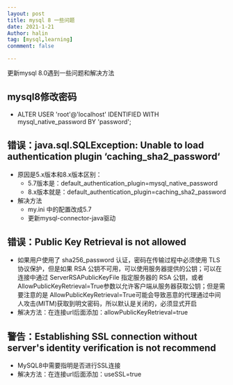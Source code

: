 ```yaml
---
layout: post
title: mysql 8 一些问题
date: 2021-1-21
Author: halin
tag: [mysql,learning]
conmment: false

---
```

更新mysql 8.0遇到一些问题和解决方法
<!-- more -->
## mysql8修改密码
  - ALTER USER 'root'@'localhost' IDENTIFIED WITH mysql_native_password BY 'password'; 

## 错误：java.sql.SQLException: Unable to load authentication plugin ‘caching_sha2_password‘

  - 原因是5.x版本和8.x版本区别：
    - 5.7版本是：default_authentication_plugin=mysql_native_password
    - 8.x版本就是：default_authentication_plugin=caching_sha2_password
  - 解决方法
    - my.ini 中的配置改成5.7
    - 更新mysql-connector-java驱动

## 错误：Public Key Retrieval is not allowed

  - 如果用户使用了 sha256_password 认证，密码在传输过程中必须使用 TLS 协议保护，但是如果 RSA 公钥不可用，可以使用服务器提供的公钥；可以在连接中通过 ServerRSAPublicKeyFile 指定服务器的 RSA 公钥，或者AllowPublicKeyRetrieval=True参数以允许客户端从服务器获取公钥；但是需要注意的是 AllowPublicKeyRetrieval=True可能会导致恶意的代理通过中间人攻击(MITM)获取到明文密码，所以默认是关闭的，必须显式开启
  - 解决方法：在连接url后面添加：allowPublicKeyRetrieval=true

## 警告：Establishing SSL connection without server's identity verification is not recommend

  - MySQL8中需要指明是否进行SSL连接
  - 解决方法：在连接url后面添加：useSSL=true
